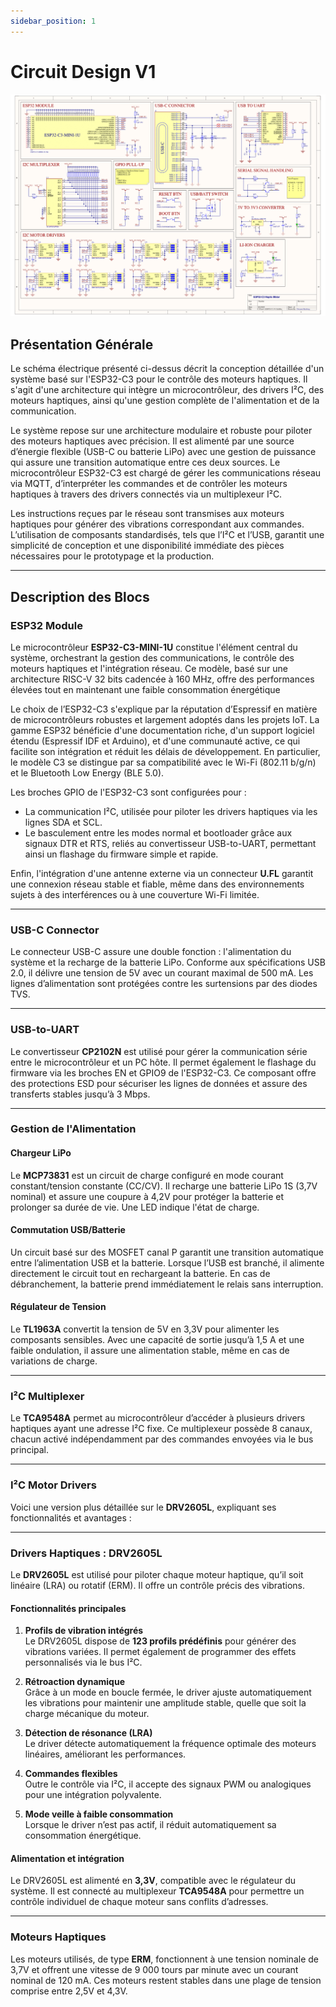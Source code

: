 ```yaml
---
sidebar_position: 1
---
```


# Circuit Design V1

![Circuit Design V1](ESP32-C3_V1.png)

## Présentation Générale

Le schéma électrique présenté ci-dessus décrit la conception détaillée d'un système basé sur l'ESP32-C3 pour le contrôle des moteurs haptiques. Il s'agit d'une architecture qui intègre un microcontrôleur, des drivers I²C, des moteurs haptiques, ainsi qu'une gestion complète de l'alimentation et de la communication.


Le système repose sur une architecture modulaire et robuste pour piloter des moteurs haptiques avec précision. Il est alimenté par une source d’énergie flexible (USB-C ou batterie LiPo) avec une gestion de puissance qui assure une transition automatique entre ces deux sources. Le microcontrôleur ESP32-C3 est chargé de gérer les communications réseau via MQTT, d’interpréter les commandes et de contrôler les moteurs haptiques à travers des drivers connectés via un multiplexeur I²C.

Les instructions reçues par le réseau sont transmises aux moteurs haptiques pour générer des vibrations correspondant aux commandes. L’utilisation de composants standardisés, tels que l’I²C et l’USB, garantit une simplicité de conception et une disponibilité immédiate des pièces nécessaires pour le prototypage et la production.

---

## Description des Blocs

### ESP32 Module

Le microcontrôleur **ESP32-C3-MINI-1U** constitue l'élément central du système, orchestrant la gestion des communications, le contrôle des moteurs haptiques et l'intégration réseau. Ce modèle, basé sur une architecture RISC-V 32 bits cadencée à 160 MHz, offre des performances élevées tout en maintenant une faible consommation énergétique

Le choix de l’ESP32-C3 s'explique par la réputation d’Espressif en matière de microcontrôleurs robustes et largement adoptés dans les projets IoT. La gamme ESP32 bénéficie d'une documentation riche, d'un support logiciel étendu (Espressif IDF et Arduino), et d'une communauté active, ce qui facilite son intégration et réduit les délais de développement. En particulier, le modèle C3 se distingue par sa compatibilité avec le Wi-Fi (802.11 b/g/n) et le Bluetooth Low Energy (BLE 5.0).

Les broches GPIO de l'ESP32-C3 sont configurées pour :

- La communication I²C, utilisée pour piloter les drivers haptiques via les lignes SDA et SCL.
- Le basculement entre les modes normal et bootloader grâce aux signaux DTR et RTS, reliés au convertisseur USB-to-UART, permettant ainsi un flashage du firmware simple et rapide.

Enfin, l'intégration d'une antenne externe via un connecteur **U.FL** garantit une connexion réseau stable et fiable, même dans des environnements sujets à des interférences ou à une couverture Wi-Fi limitée.

---

### USB-C Connector
Le connecteur USB-C assure une double fonction : l'alimentation du système et la recharge de la batterie LiPo. Conforme aux spécifications USB 2.0, il délivre une tension de 5V avec un courant maximal de 500 mA. Les lignes d’alimentation sont protégées contre les surtensions par des diodes TVS.

---

### USB-to-UART
Le convertisseur **CP2102N** est utilisé pour gérer la communication série entre le microcontrôleur et un PC hôte. Il permet également le flashage du firmware via les broches EN et GPIO9 de l'ESP32-C3. Ce composant offre des protections ESD pour sécuriser les lignes de données et assure des transferts stables jusqu’à 3 Mbps.

---

### Gestion de l'Alimentation
#### Chargeur LiPo
Le **MCP73831** est un circuit de charge configuré en mode courant constant/tension constante (CC/CV). Il recharge une batterie LiPo 1S (3,7V nominal) et assure une coupure à 4,2V pour protéger la batterie et prolonger sa durée de vie. Une LED indique l'état de charge.

#### Commutation USB/Batterie
Un circuit basé sur des MOSFET canal P garantit une transition automatique entre l’alimentation USB et la batterie. Lorsque l’USB est branché, il alimente directement le circuit tout en rechargeant la batterie. En cas de débranchement, la batterie prend immédiatement le relais sans interruption.

#### Régulateur de Tension
Le **TL1963A** convertit la tension de 5V en 3,3V pour alimenter les composants sensibles. Avec une capacité de sortie jusqu’à 1,5 A et une faible ondulation, il assure une alimentation stable, même en cas de variations de charge.

---

### I²C Multiplexer
Le **TCA9548A** permet au microcontrôleur d’accéder à plusieurs drivers haptiques ayant une adresse I²C fixe. Ce multiplexeur possède 8 canaux, chacun activé indépendamment par des commandes envoyées via le bus principal.

---

### I²C Motor Drivers

Voici une version plus détaillée sur le **DRV2605L**, expliquant ses fonctionnalités et avantages :

---

### Drivers Haptiques : DRV2605L

Le **DRV2605L** est utilisé pour piloter chaque moteur haptique, qu’il soit linéaire (LRA) ou rotatif (ERM). Il offre un contrôle précis des vibrations.

#### Fonctionnalités principales

1. **Profils de vibration intégrés**  
   Le DRV2605L dispose de **123 profils prédéfinis** pour générer des vibrations variées. Il permet également de programmer des effets personnalisés via le bus I²C.

2. **Rétroaction dynamique**  
   Grâce à un mode en boucle fermée, le driver ajuste automatiquement les vibrations pour maintenir une amplitude stable, quelle que soit la charge mécanique du moteur.

3. **Détection de résonance (LRA)**  
   Le driver détecte automatiquement la fréquence optimale des moteurs linéaires, améliorant les performances.

4. **Commandes flexibles**  
   Outre le contrôle via I²C, il accepte des signaux PWM ou analogiques pour une intégration polyvalente.

5. **Mode veille à faible consommation**  
   Lorsque le driver n’est pas actif, il réduit automatiquement sa consommation énergétique.

#### Alimentation et intégration

Le DRV2605L est alimenté en **3,3V**, compatible avec le régulateur du système. Il est connecté au multiplexeur **TCA9548A** pour permettre un contrôle individuel de chaque moteur sans conflits d’adresses.

---

### Moteurs Haptiques
Les moteurs utilisés, de type **ERM**, fonctionnent à une tension nominale de 3,7V et offrent une vitesse de 9 000 tours par minute avec un courant nominal de 120 mA. Ces moteurs restent stables dans une plage de tension comprise entre 2,5V et 4,3V.